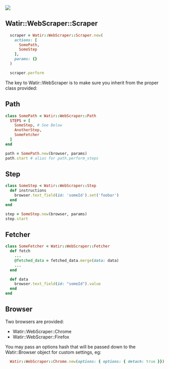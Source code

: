 ![](https://github.com/CustomComm/watir-web_scraper/workflows/ruby/badge.svg)

## Watir::WebScraper::Scraper

```ruby
  scraper = Watir::WebScraper::Scraper.new(
    actions: [
      SomePath,
      SomeStep
    ],
    params: {}
  )

  scraper.perform
```

The key to Watir::WebScraper is to make sure you inherit from the proper class provided:

## Path

```ruby
class SomePath < Watir::WebScraper::Path
  STEPS = [
    SomeStep, # See Below
    AnotherStep,
    SomeFetcher
  ]
end

path = SomePath.new(browser, params)
path.start # alias for path.perform_steps
```


## Step

```ruby
class SomeStep < Watir::WebScraper::Step
  def instructions
    browser.text_field(id: 'someId').set('foobar')
  end
end

step = SomeStep.new(browser, params)
step.start
```

## Fetcher

```ruby
class SomeFetcher < Watir::WebScraper::Fetcher
  def fetch
    ...
    @fetched_data = fetched_data.merge(data: data)
    ...
  end

  def data
    browser.text_field(id: "someId").value
  end
end
```

## Browser

Two browsers are provided:

- Watir::WebScraper::Chrome
- Watir::WebScraper::Firefox

You may pass an options hash that will be passed down to the Watir::Browser object for custom settings, eg:

```ruby
  Watir::WebScraper::Chrome.new(options: { options: { detach: true }})
```
